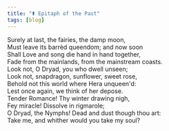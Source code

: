 ```yaml
---
title: "⚰️ Epitaph of the Past"
tags: [blog]
---
```


Surely at last, the fairies, the damp moon,<br>
Must leave its barrèd queendom; and now soon<br>
Shall Love and song die hand in hand together,<br>
Fade from the mainlands, from the mainstream coasts.<br>
Look not, O Dryad, you who dwell unseen;<br>
Look not, snapdragon, sunflower, sweet rose,<br>
Behold not this world where Hera unqueen'd:<br>
Lest once again, we think of her depose.<br>
Tender Romance! Thy winter drawing nigh,<br>
Fey miracle! Dissolve in rigmarole;<br>
O Dryad, the Nymphs! Dead and dust though thou art:<br>
Take me, and whither would you take my soul?<br>
